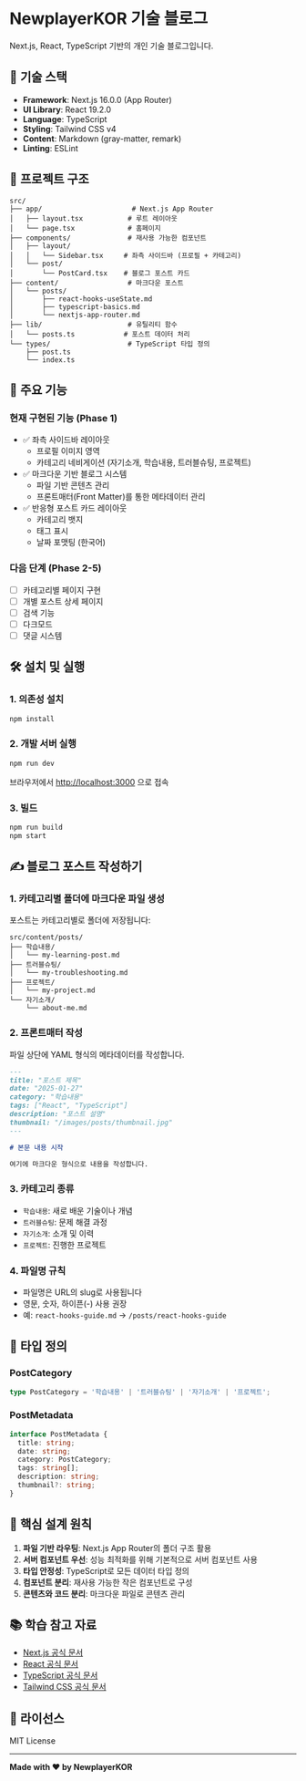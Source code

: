 # NewplayerKOR 기술 블로그

Next.js, React, TypeScript 기반의 개인 기술 블로그입니다.

## 🚀 기술 스택

- **Framework**: Next.js 16.0.0 (App Router)
- **UI Library**: React 19.2.0
- **Language**: TypeScript
- **Styling**: Tailwind CSS v4
- **Content**: Markdown (gray-matter, remark)
- **Linting**: ESLint

## 📁 프로젝트 구조

```
src/
├── app/                      # Next.js App Router
│   ├── layout.tsx           # 루트 레이아웃
│   └── page.tsx             # 홈페이지
├── components/              # 재사용 가능한 컴포넌트
│   ├── layout/
│   │   └── Sidebar.tsx     # 좌측 사이드바 (프로필 + 카테고리)
│   └── post/
│       └── PostCard.tsx    # 블로그 포스트 카드
├── content/                 # 마크다운 포스트
│   └── posts/
│       ├── react-hooks-useState.md
│       ├── typescript-basics.md
│       └── nextjs-app-router.md
├── lib/                     # 유틸리티 함수
│   └── posts.ts            # 포스트 데이터 처리
└── types/                   # TypeScript 타입 정의
    ├── post.ts
    └── index.ts
```

## 🎨 주요 기능

### 현재 구현된 기능 (Phase 1)

- ✅ 좌측 사이드바 레이아웃
  - 프로필 이미지 영역
  - 카테고리 네비게이션 (자기소개, 학습내용, 트러블슈팅, 프로젝트)
- ✅ 마크다운 기반 블로그 시스템
  - 파일 기반 콘텐츠 관리
  - 프론트매터(Front Matter)를 통한 메타데이터 관리
- ✅ 반응형 포스트 카드 레이아웃
  - 카테고리 뱃지
  - 태그 표시
  - 날짜 포맷팅 (한국어)

### 다음 단계 (Phase 2-5)

- [ ] 카테고리별 페이지 구현
- [ ] 개별 포스트 상세 페이지
- [ ] 검색 기능
- [ ] 다크모드
- [ ] 댓글 시스템

## 🛠️ 설치 및 실행

### 1. 의존성 설치

```bash
npm install
```

### 2. 개발 서버 실행

```bash
npm run dev
```

브라우저에서 [http://localhost:3000](http://localhost:3000) 으로 접속

### 3. 빌드

```bash
npm run build
npm start
```

## ✍️ 블로그 포스트 작성하기

### 1. 카테고리별 폴더에 마크다운 파일 생성

포스트는 카테고리별로 폴더에 저장됩니다:

```
src/content/posts/
├── 학습내용/
│   └── my-learning-post.md
├── 트러블슈팅/
│   └── my-troubleshooting.md
├── 프로젝트/
│   └── my-project.md
└── 자기소개/
    └── about-me.md
```

### 2. 프론트매터 작성

파일 상단에 YAML 형식의 메타데이터를 작성합니다.

```markdown
---
title: "포스트 제목"
date: "2025-01-27"
category: "학습내용"
tags: ["React", "TypeScript"]
description: "포스트 설명"
thumbnail: "/images/posts/thumbnail.jpg"
---

# 본문 내용 시작

여기에 마크다운 형식으로 내용을 작성합니다.
```

### 3. 카테고리 종류

- `학습내용`: 새로 배운 기술이나 개념
- `트러블슈팅`: 문제 해결 과정
- `자기소개`: 소개 및 이력
- `프로젝트`: 진행한 프로젝트

### 4. 파일명 규칙

- 파일명은 URL의 slug로 사용됩니다
- 영문, 숫자, 하이픈(-) 사용 권장
- 예: `react-hooks-guide.md` → `/posts/react-hooks-guide`

## 📝 타입 정의

### PostCategory

```typescript
type PostCategory = '학습내용' | '트러블슈팅' | '자기소개' | '프로젝트';
```

### PostMetadata

```typescript
interface PostMetadata {
  title: string;
  date: string;
  category: PostCategory;
  tags: string[];
  description: string;
  thumbnail?: string;
}
```

## 🎯 핵심 설계 원칙

1. **파일 기반 라우팅**: Next.js App Router의 폴더 구조 활용
2. **서버 컴포넌트 우선**: 성능 최적화를 위해 기본적으로 서버 컴포넌트 사용
3. **타입 안정성**: TypeScript로 모든 데이터 타입 정의
4. **컴포넌트 분리**: 재사용 가능한 작은 컴포넌트로 구성
5. **콘텐츠와 코드 분리**: 마크다운 파일로 콘텐츠 관리

## 📚 학습 참고 자료

- [Next.js 공식 문서](https://nextjs.org/docs)
- [React 공식 문서](https://react.dev)
- [TypeScript 공식 문서](https://www.typescriptlang.org/docs)
- [Tailwind CSS 공식 문서](https://tailwindcss.com/docs)

## 📄 라이선스

MIT License

---

**Made with ❤️ by NewplayerKOR**